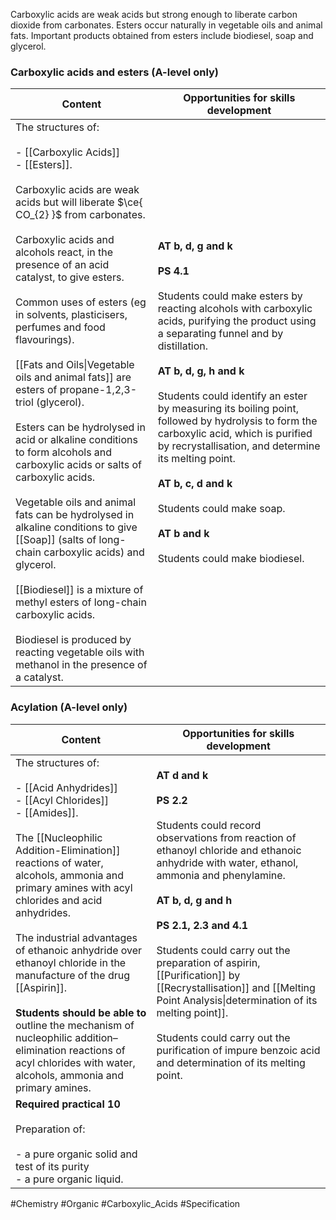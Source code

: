 Carboxylic acids are weak acids but strong enough to liberate carbon dioxide from carbonates. Esters occur naturally in vegetable oils and animal fats. Important products obtained from esters include biodiesel, soap and glycerol.

### Carboxylic acids and esters (A-level only)

| Content                                                                                                                                                                                                                                                                                                                                                                                                                                                                                                                                                                                                                                                                                                                                                                                                                                                                                                                                         | Opportunities for skills development                                                                                                                                                                                                                                                                                                                                                                                                                                                                                                                   |
| ----------------------------------------------------------------------------------------------------------------------------------------------------------------------------------------------------------------------------------------------------------------------------------------------------------------------------------------------------------------------------------------------------------------------------------------------------------------------------------------------------------------------------------------------------------------------------------------------------------------------------------------------------------------------------------------------------------------------------------------------------------------------------------------------------------------------------------------------------------------------------------------------------------------------------------------------- | ------------------------------------------------------------------------------------------------------------------------------------------------------------------------------------------------------------------------------------------------------------------------------------------------------------------------------------------------------------------------------------------------------------------------------------------------------------------------------------------------------------------------------------------------------ |
| The structures of:<br><br>- [[Carboxylic Acids]]<br>- [[Esters]].<br><br>Carboxylic acids are weak acids but will liberate $\ce{ CO_{2} }$ from carbonates.<br><br>Carboxylic acids and alcohols react, in the presence of an acid catalyst, to give esters.<br><br>Common uses of esters (eg in solvents, plasticisers, perfumes and food flavourings).<br><br>[[Fats and Oils\|Vegetable oils and animal fats]] are esters of propane-1,2,3-triol (glycerol).<br><br>Esters can be hydrolysed in acid or alkaline conditions to form alcohols and carboxylic acids or salts of carboxylic acids.<br><br>Vegetable oils and animal fats can be hydrolysed in alkaline conditions to give [[Soap]] (salts of long-chain carboxylic acids) and glycerol.<br><br>[[Biodiesel]] is a mixture of methyl esters of long-chain carboxylic acids.<br><br>Biodiesel is produced by reacting vegetable oils with methanol in the presence of a catalyst. | **AT b, d, g and k**<br><br>**PS 4.1**<br><br>Students could make esters by reacting alcohols with carboxylic acids, purifying the product using a separating funnel and by distillation.<br><br>**AT b, d, g, h and k**<br><br>Students could identify an ester by measuring its boiling point, followed by hydrolysis to form the carboxylic acid, which is purified by recrystallisation, and determine its melting point.<br><br>**AT b, c, d and k**<br><br>Students could make soap.<br><br>**AT b and k**<br><br>Students could make biodiesel. |

### Acylation (A-level only)

| Content                                                                                                                                                                                                                                                                                                                                                                                                                                                                                                                                              | Opportunities for skills development                                                                                                                                                                                                                                                                                                                                                                                                                                                                                                    |
| ---------------------------------------------------------------------------------------------------------------------------------------------------------------------------------------------------------------------------------------------------------------------------------------------------------------------------------------------------------------------------------------------------------------------------------------------------------------------------------------------------------------------------------------------------- | --------------------------------------------------------------------------------------------------------------------------------------------------------------------------------------------------------------------------------------------------------------------------------------------------------------------------------------------------------------------------------------------------------------------------------------------------------------------------------------------------------------------------------------- |
| The structures of:<br><br>- [[Acid Anhydrides]]<br>- [[Acyl Chlorides]]<br>- [[Amides]].<br><br>The [[Nucleophilic Addition-Elimination]] reactions of water, alcohols, ammonia and primary amines with acyl chlorides and acid anhydrides.<br><br>The industrial advantages of ethanoic anhydride over ethanoyl chloride in the manufacture of the drug [[Aspirin]].<br><br>**Students should be able to** outline the mechanism of nucleophilic addition–elimination reactions of acyl chlorides with water, alcohols, ammonia and primary amines. | **AT d and k**<br><br>**PS 2.2**<br><br>Students could record observations from reaction of ethanoyl chloride and ethanoic anhydride with water, ethanol, ammonia and phenylamine.<br><br>**AT b, d, g and h**<br><br>**PS 2.1, 2.3 and 4.1**<br><br>Students could carry out the preparation of aspirin, [[Purification]] by [[Recrystallisation]] and [[Melting Point Analysis\|determination of its melting point]].<br><br>Students could carry out the purification of impure benzoic acid and determination of its melting point. |
| **Required practical 10**<br><br>Preparation of:<br><br>- a pure organic solid and test of its purity<br>- a pure organic liquid.                                                                                                                                                                                                                                                                                                                                                                                                                    |                                                                                                                                                                                                                                                                                                                                                                                                                                                                                                                                         |

#Chemistry #Organic #Carboxylic_Acids #Specification